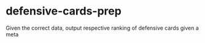 # defensive-cards-prep
Given the correct data, output respective ranking of defensive cards given a meta
